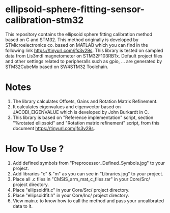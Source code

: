 # ellipsoid-sphere-fitting-sensor-calibration-stm32
This repository contains the ellipsoid sphere fitting calibration method based on C and STM32. This method originally is developed by STMicroelectronics co. based on MATLAB which you can find in the following link https://tinyurl.com/jfs3v29s. 
This library is tested on sampled data from Lis3mdl magnetometer on STM32F103RBTx.
Default project files and other settings related to peripheralls such as gpio, ... are generated by STM32CubeMx based on SW4STM32 Toolchain.

# Notes
1. The library calculates Offsets, Gains and Rotation Matrix Refinement.
2. It calculates eigenvalues and eigenvector based on JACOBI_EIGENVALUE which is developed by John Burkardt in C.
3. This library is based on "Reference implementation" script, section "%rotated ellipsoid" and "Rotation matrix refinement" script, from this document https://tinyurl.com/jfs3v29s.
  
# How To Use ?
1. Add defined symbols from "Preprocessor_Defined_Symbols.jpg" to your project.
2. Add libraries "c" & "m" as you can see in "Libraries.jpg" to your project.
3. Place all .c files in "CMSIS_arm_mat_c_files.rar" in your Core/Src/ project directory.
4. Place "ellipsoidfit.c" in your Core/Src/ project directory.
5. Place "ellipsoidfit.h" in your Core/Inc/ project directory.
6. View main.c to know how to call the method and pass your uncalibrated data to it. 
